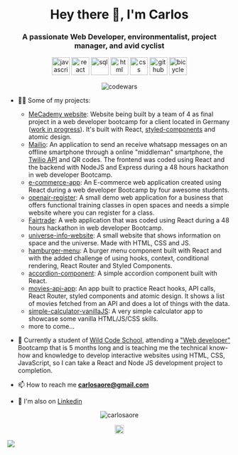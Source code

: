 
<h1 align="center">Hey there 👋, I'm Carlos</h1>
<h3 align="center">A passionate Web Developer, environmentalist, project manager, and avid cyclist</h3>

<p align="center">
<img src="https://img.icons8.com/color/48/000000/javascript.png" width="40" height="40" alt='javascript'/>
<img src="https://img.icons8.com/ultraviolet/48/000000/react.png" width="40" height="40" alt='react'/>
<img src="https://img.icons8.com/color/48/000000/sql.png" width="40" height="40" alt='sql'/>
<img src="https://img.icons8.com/color/48/000000/html.png" width="40" height="40" alt='html'/>
<img src="https://img.icons8.com/color/48/000000/css3.png" width="40" height="40" alt='css'/>
<img src="https://img.icons8.com/fluent/48/000000/github.png" width="40" height="40" alt='github'/>
<img src="https://img.icons8.com/bicycle" width="40" height="40" alt='bicycle'/>
</p>
<p align="center">
 <img src="https://www.codewars.com/users/carlosaore/badges/large" alt='codewars'/>

<p align="left">
 
- 👨‍💻 Some of my projects:
  - [MeCademy website](https://github.com/DzmitryPS/Me_Cademy): Website being built by a team of 4 as final project in a web developer bootcamp for a client located in Germany ([work in progress](https://adoring-lalande-637e36.netlify.app/)). It's built with React, [styled-components](https://styled-components.com/) and atomic design.
  - [Mailio](https://github.com/carlosaore/mailio): An application to send an receive whatsapp messages on an offline smartphone through a online "middleman" smartphone, the [Twilio API](https://www.twilio.com/whatsapp) and QR codes. The frontend was coded using React and the backend with NodeJS and Express during a 48 hours hackathon in web developer Bootcamp. 
  - [e-commerce-app](https://github.com/carlosaore/e-commerce-app): An E-commerce web application created using React during a web developer Bootcamp by four awesome students.
  - [openair-register](https://github.com/carlosaore/openair-register): A small demo web application for a business that offers functional training classes in open spaces and needs a simple website where you can register for a class.
  - [Fairtrade](https://github.com/carlosaore/winning-project): A web application that was coded using React during a 48 hours hackathon in web developer Bootcamp.
  - [universe-info-website](https://github.com/carlosaore/universe-info-website): A small website that shows information on space and the universe. Made with HTML, CSS and JS.
  - [hamburger-menu](https://github.com/carlosaore/hamburger-menu): A burger menu component built with React and with the added challenge of using hooks, context, conditional rendering, React Router and Styled Components.
  - [accordion-component](https://github.com/carlosaore/accordion-component): A simple accordion component built with React.
  - [movies-api-app](https://github.com/carlosaore/movies-api-app): An app built to practice React hooks, API calls, React Router, styled components and atomic design. It shows a list of movies fetched from an API and does a lot of things with the data.
  - [simple-calculator-vanillaJS](https://github.com/carlosaore/simple-calculator-vanillaJS): A very simple calculator app to showcase some vanilla HTML/JS/CSS skills.
  - more to come...

- 🔧 Currently a student of [Wild Code School](https://www.wildcodeschool.com/), attending a ["Web developer"](https://www.wildcodeschool.com/en-GB/trainings/web-developer-full-time) Bootcamp that is 5 months long and is teaching me the technical know-how and knowledge to develop interactive websites using HTML, CSS, JavaScript, so I can take a React and Node JS development project to completion.

- 📫 How to reach me **carlosaore@gmail.com**

- :gem: I'm also on [Linkedin](https://www.linkedin.com/in/carlosaore/)

<p align="center"> 
  <img src="https://github-readme-stats.vercel.app/api?username=carlosaore&show_icons=true" alt="carlosaore" />
 </p>
 
 <p align="center">
<a href="https://www.linkedin.com/in/carlosaore/" target="blank"><img align="center" src="https://cdn.jsdelivr.net/npm/simple-icons@3.0.1/icons/linkedin.svg" alt="https://www.linkedin.com/in/maksakymenko/" height="20" width="20" /></a>

</p>

![](https://hit.yhype.me/github/profile?user_id=59698756)
